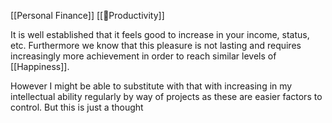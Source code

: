 [[Personal Finance]]  [[🌳Productivity]]

It is well established that it feels good to increase in your income, status, etc. Furthermore we know that this pleasure is not lasting and requires increasingly more achievement in order to reach similar levels of [[Happiness]].

However I might be able to substitute with that with increasing in my intellectual ability regularly by way of projects as these are easier factors to control. But this is just a thought
